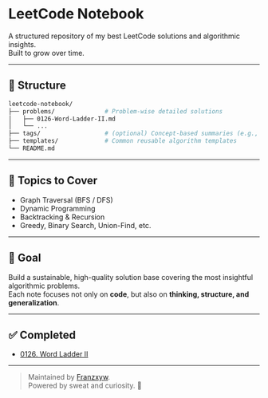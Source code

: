 # LeetCode Notebook

A structured repository of my best LeetCode solutions and algorithmic insights.  
Built to grow over time.

---

## 📂 Structure

```bash
leetcode-notebook/
├── problems/              # Problem-wise detailed solutions
│   ├── 0126-Word-Ladder-II.md
│   └── ...
├── tags/                  # (optional) Concept-based summaries (e.g., BFS.md)
├── templates/             # Common reusable algorithm templates
└── README.md
```

---

## 🧩 Topics to Cover

- Graph Traversal (BFS / DFS)
- Dynamic Programming
- Backtracking & Recursion
- Greedy, Binary Search, Union-Find, etc.

---

## 🚀 Goal

Build a sustainable, high-quality solution base covering the most insightful algorithmic problems.  
Each note focuses not only on **code**, but also on **thinking, structure, and generalization**.

---

## ✅ Completed

- [0126. Word Ladder II](./problems/0126-Word-Ladder-II.md)

---

> Maintained by [Franzxyw](https://github.com/Franzxyw).  
> Powered by sweat and curiosity. 🚀
